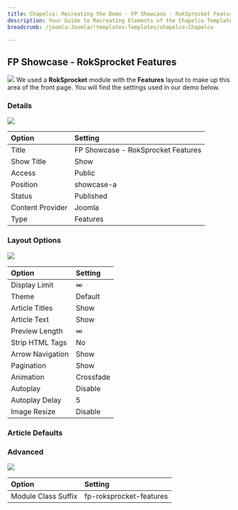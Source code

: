 ```yaml
---
title: Chapelco: Recreating the Demo - FP Showcase - RokSprocket Features
description: Your Guide to Recreating Elements of the Chapelco Template for Joomla
breadcrumb: /joomla:Joomla/!templates:Templates/chapelco:Chapelco

---
```


FP Showcase - RokSprocket Features
-----
![][demo]
We used a **RokSprocket** module with the **Features** layout to make up this area of the front page. You will find the settings used in our demo below.

### Details
![][demo2]

| Option           | Setting                            |  
| :--------------- | :--------------------------------- |  
| Title            | FP Showcase - RokSprocket Features |  
| Show Title       | Show                               |  
| Access           | Public                             |  
| Position         | showcase-a                         |  
| Status           | Published                          |  
| Content Provider | Joomla                             |  
| Type             | Features                           |  

### Layout Options
![][demo3]

| Option           | Setting   |  
| :--------------- | :-------- |  
| Display Limit    | ∞         |  
| Theme            | Default   |  
| Article Titles   | Show      |  
| Article Text     | Show      |  
| Preview Length   | ∞         |  
| Strip HTML Tags  | No        |  
| Arrow Navigation | Show      |  
| Pagination       | Show      |  
| Animation        | Crossfade |  
| Autoplay         | Disable   |  
| Autoplay Delay   | 5         |  
| Image Resize     | Disable   |  

### Article Defaults

### Advanced
![][demo5]

| Option              | Setting                 |  
| :------------------ | :---------------------- |  
| Module Class Suffix | fp-roksprocket-features |  

[demo]: assets/demo_2.jpeg
[demo2]: assets/showcase_1.jpeg
[demo3]: assets/showcase_2.jpeg
[demo4]: assets/showcase_3.jpeg
[demo5]: assets/showcase_4.jpeg